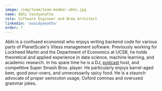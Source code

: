 ```yaml
---
image: /img/team/team-member-abhi.jpg
name: Abhi Vaidyanatha
role: Software Engineer and Brew Architect
linkedin: 'avaidyanatha'
order: 7
---
```


Abhi is a confused economist who enjoys writing backend code for various parts of PlanetScale's Vitess management software. Previously working for Lockheed Martin and the Department of Economics at UCSB, he holds theoretical and applied experience in data science, machine learning, and academic research. In his spare time he is a DJ, [podcast](https://beyondthemetagame.transistor.fm) host, and competitive Super Smash Bros. player. He particularly enjoys barrel-aged beer, good pour-overs, and unnecessarily spicy food. He is a staunch advocate of proper semicolon usage, Oxford commas and overused grammar jokes.
